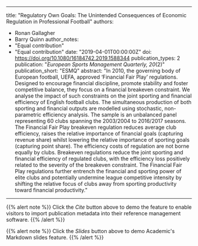 
---
title: "Regulatory Own Goals: The Unintended Consequences of Economic Regulation in Professional Football"
authors:
- Ronan Gallagher
- Barry Quinn
author_notes:
- "Equal contribution"
- "Equal contribution"
date: "2019-04-01T00:00:00Z"
doi: https://doi.org/10.1080/16184742.2019.1588344
publication_types: 2 
publication: "*European Sports Management Quarterly, 20*(2)"
publication_short: "ESMQ"
abstract: "In 2010, the governing body of European football, UEFA, approved ‘Financial Fair Play’ regulations. Designed to encourage financial discipline, promote stability and foster competitive balance, they focus on a financial breakeven constraint. We analyse the impact of such constraints on the joint sporting and financial efficiency of English football clubs.
The simultaneous production of both sporting and financial outputs are modelled using stochastic, non-parametric efficiency analysis. The sample is an unbalanced panel representing 60 clubs spanning the 2003/2004 to 2016/2017 seasons.
The Financial Fair Play breakeven regulation reduces average club efficiency, raises the relative importance of financial goals (capturing revenue share) whilst lowering the relative importance of sporting goals (capturing point share). The efficiency costs of regulation are not borne equally by clubs.
Breakeven regulations reduce the joint sporting and financial efficiency of regulated clubs, with the efficiency loss positively related to the severity of the breakeven constraint. The Financial Fair Play regulations further entrench the financial and sporting power of elite clubs and potentially undermine league competitive intensity by shifting the relative focus of clubs away from sporting productivity toward financial productivity."
---
{{% alert note %}}
Click the *Cite* button above to demo the feature to enable visitors to import publication metadata into their reference management software.
{{% /alert %}}

{{% alert note %}}
Click the *Slides* button above to demo Academic's Markdown slides feature.
{{% /alert %}}
